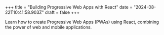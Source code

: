 +++
title = "Building Progressive Web Apps with React"
date = "2024-08-22T10:41:58.903Z"
draft = false
+++

  Learn how to create Progressive Web Apps (PWAs) using React, combining the power of web and mobile applications.
        